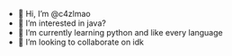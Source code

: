 - 👋 Hi, I’m @c4zlmao
- 👀 I’m interested in java?
- 🌱 I’m currently learning python and like every language
- 💞️ I’m looking to collaborate on idk

<!---
c4zlmao/c4zlmao is a ✨ special ✨ repository because its `README.md` (this file) appears on your GitHub profile.
You can click the Preview link to take a look at your changes.
--->
